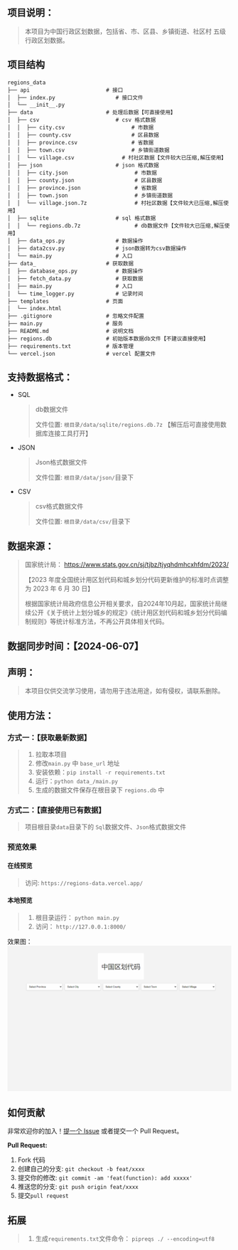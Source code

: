 ## 项目说明：

> 本项目为中国行政区划数据，包括省、市、区县、乡镇街道、社区村 五级行政区划数据。

## 项目结构
```shell
regions_data
├── api                        # 接口
│  ├── index.py                   # 接口文件
│  └── __init__.py
├── data                       # 处理后数据【可直接使用】
│  ├── csv                        # csv 格式数据
│  │  ├── city.csv                     # 市数据
│  │  ├── county.csv                   # 区县数据
│  │  ├── province.csv                 # 省数据
│  │  ├── town.csv                     # 乡镇街道数据
│  │  └── village.csv               # 村社区数据【文件较大已压缩,解压使用】
│  ├── json                       # json 格式数据
│  │  ├── city.json                     # 市数据
│  │  ├── county.json                   # 区县数据
│  │  ├── province.json                 # 省数据
│  │  ├── town.json                     # 乡镇街道数据
│  │  └── village.json.7z               # 村社区数据【文件较大已压缩,解压使用】
│  ├── sqlite                     # sql 格式数据
│  │  └── regions.db.7z                 # db数据文件【文件较大已压缩,解压使用】
│  ├── data_ops.py                # 数据操作
│  ├── data2csv.py                # json数据转为csv数据操作
│  └── main.py                    # 入口
├── data_                      # 获取数据
│  ├── database_ops.py            # 数据操作
│  ├── fetch_data.py              # 获取数据
│  ├── main.py                    # 入口
│  └── time_logger.py             # 记录时间
├── templates                  # 页面
│  └── index.html               
├── .gitignore                 # 忽略文件配置 
├── main.py                    # 服务
├── README.md                  # 说明文档
├── regions.db                 # 初始版本数据db文件【不建议直接使用】
├── requirements.txt           # 版本管理
└── vercel.json                # vercel 配置文件
```

## 支持数据格式：

- SQL

  > db数据文件
  >
  > 文件位置: `根目录/data/sqlite/regions.db.7z` 【解压后可直接使用数据库连接工具打开】

- JSON

  > Json格式数据文件
  >
  > 文件位置: `根目录/data/json/`目录下

- CSV

  > csv格式数据文件
  >
  > 文件位置: `根目录/data/csv/`目录下

## 数据来源：

> 国家统计局：
> https://www.stats.gov.cn/sj/tjbz/tjyqhdmhcxhfdm/2023/
>
> 【2023 年度全国统计用区划代码和城乡划分代码更新维护的标准时点调整为 2023 年 6 月 30 日】
> 
>  根据国家统计局政府信息公开相关要求，自2024年10月起，国家统计局继续公开《关于统计上划分城乡的规定》《统计用区划代码和城乡划分代码编制规则》等统计标准方法，不再公开具体相关代码。

## 数据同步时间：【2024-06-07】

## 声明：

> 本项目仅供交流学习使用，请勿用于违法用途，如有侵权，请联系删除。

## 使用方法：

### 方式一：【获取最新数据】
> 1. 拉取本项目
> 2. 修改`main.py` 中 `base_url` 地址
> 3. 安装依赖：`pip install -r requirements.txt`
> 4. 运行：`python data_/main.py`
> 5. 生成的数据文件保存在根目录下 `regions.db` 中

### 方式二：【直接使用已有数据】

> 项目根目录`data`目录下的 `Sql`数据文件、`Json`格式数据文件


### 预览效果

#### 在线预览

> 访问: `https://regions-data.vercel.app/`

#### 本地预览
> 1. 根目录运行： `python main.py`
> 2. 访问：      `http://127.0.0.1:8000/`

效果图：
![xg](./images/xg.gif)


## 如何贡献

非常欢迎你的加入！[提一个 Issue](https://github.com/slightlee/regions_data/issues/new/choose) 或者提交一个 Pull Request。

**Pull Request:**

1. Fork 代码
2. 创建自己的分支: `git checkout -b feat/xxxx`
3. 提交你的修改: `git commit -am 'feat(function): add xxxxx'`
4. 推送您的分支: `git push origin feat/xxxx`
5. 提交`pull request`


## 拓展

> 1. 生成`requirements.txt`文件命令： `pipreqs ./ --encoding=utf8`
